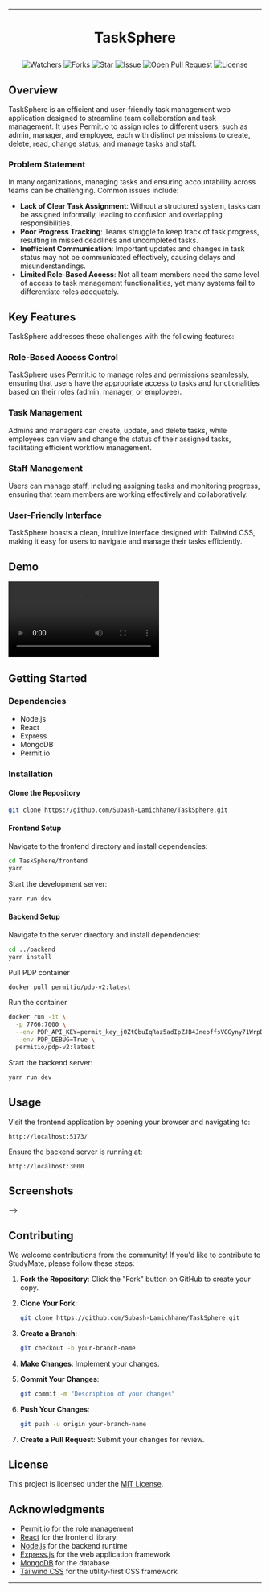 
---

# <p align="center">TaskSphere</p>
<p align="center">
    <a href="https://github.com/Subash-Lamichhane/TaskSphere" target="blank">
        <img src="https://img.shields.io/github/watchers/Subash-Lamichhane/TaskSphere?style=for-the-badge&logo=appveyor" alt="Watchers"/>
    </a>
    <a href="https://github.com/Subash-Lamichhane/TaskSphere/fork" target="blank">
        <img src="https://img.shields.io/github/forks/Subash-Lamichhane/TaskSphere?style=for-the-badge&logo=appveyor" alt="Forks"/>
    </a>
    <a href="https://github.com/Subash-Lamichhane/TaskSphere/stargazers" target="blank">
        <img src="https://img.shields.io/github/stars/Subash-Lamichhane/TaskSphere?style=for-the-badge&logo=appveyor" alt="Star"/>
    </a>
    <a href="https://github.com/Subash-Lamichhane/TaskSphere/issues" target="blank">
        <img src="https://img.shields.io/github/issues/Subash-Lamichhane/TaskSphere?style=for-the-badge&logo=appveyor" alt="Issue"/>
    </a>
    <a href="https://github.com/Subash-Lamichhane/TaskSphere/pulls" target="blank">
        <img src="https://img.shields.io/github/issues-pr/Subash-Lamichhane/TaskSphere?style=for-the-badge&logo=appveyor" alt="Open Pull Request"/>
    </a>
    <a href="https://github.com/Subash-Lamichhane/TaskSphere/blob/master/LICENSE" target="blank">
        <img src="https://img.shields.io/github/license/Subash-Lamichhane/TaskSphere?style=for-the-badge&logo=appveyor" alt="License" />
    </a>
</p>

## Overview

TaskSphere is an efficient and user-friendly task management web application designed to streamline team collaboration and task management. It uses Permit.io to assign roles to different users, such as admin, manager, and employee, each with distinct permissions to create, delete, read, change status, and manage tasks and staff. 

### Problem Statement

In many organizations, managing tasks and ensuring accountability across teams can be challenging. Common issues include:

- **Lack of Clear Task Assignment**: Without a structured system, tasks can be assigned informally, leading to confusion and overlapping responsibilities.
- **Poor Progress Tracking**: Teams struggle to keep track of task progress, resulting in missed deadlines and uncompleted tasks.
- **Inefficient Communication**: Important updates and changes in task status may not be communicated effectively, causing delays and misunderstandings.
- **Limited Role-Based Access**: Not all team members need the same level of access to task management functionalities, yet many systems fail to differentiate roles adequately.

## Key Features

TaskSphere addresses these challenges with the following features:

### Role-Based Access Control

TaskSphere uses Permit.io to manage roles and permissions seamlessly, ensuring that users have the appropriate access to tasks and functionalities based on their roles (admin, manager, or employee).

### Task Management

Admins and managers can create, update, and delete tasks, while employees can view and change the status of their assigned tasks, facilitating efficient workflow management.

### Staff Management

Users can manage staff, including assigning tasks and monitoring progress, ensuring that team members are working effectively and collaboratively.

### User-Friendly Interface

TaskSphere boasts a clean, intuitive interface designed with Tailwind CSS, making it easy for users to navigate and manage their tasks efficiently.


## Demo 
<video src=""></video>

## Getting Started

### Dependencies

- Node.js
- React
- Express
- MongoDB
- Permit.io

### Installation

#### Clone the Repository

```bash
git clone https://github.com/Subash-Lamichhane/TaskSphere.git
```

#### Frontend Setup

Navigate to the frontend directory and install dependencies:

```bash
cd TaskSphere/frontend
yarn
```

Start the development server:

```bash
yarn run dev
```

#### Backend Setup

Navigate to the server directory and install dependencies:

```bash
cd ../backend
yarn install
```

<!-- Set up the environment variables by creating a `.env.local` file in the server directory and add your Gemini API key:

```bash
API_KEY=AIzaS*************
``` -->
Pull PDP container
```bash
docker pull permitio/pdp-v2:latest
```

Run the container
```bash
docker run -it \
  -p 7766:7000 \
  --env PDP_API_KEY=permit_key_j0ZtQbuIqRaz5adIpZJB4JneoffsVGGyny71WrpD7NwISEFOElIhx1uhZdFuBwsDVpbeJ8mBqht7ydrCWWqQuO \
  --env PDP_DEBUG=True \
  permitio/pdp-v2:latest

```

Start the backend server:

```bash
yarn run dev
```

## Usage

Visit the frontend application by opening your browser and navigating to:

```
http://localhost:5173/
```

Ensure the backend server is running at:

```
http://localhost:3000
```

## Screenshots

<!-- Add your screenshots here -->
<!-- Landing Page:
![Landing1](https://github.com/Subash-Lamichhane/StudyMate/assets/109226874/c310e4b9-32ed-4bf0-9d78-7a308dec6104)

![Landing2](https://github.com/Subash-Lamichhane/StudyMate/assets/109226874/07ad7018-2b71-4460-affe-8859e8bb7cef)

Home Page:
![HomePage](https://github.com/Subash-Lamichhane/StudyMate/assets/109226874/c20173e3-a501-4a6d-9aab-7a1d99fc1945)

Summary Page:
![SummaryPage1](https://github.com/Subash-Lamichhane/StudyMate/assets/109226874/f86fde3c-032f-4dd9-8156-b434518cf4b5)
<!-- ![SummaryPage1](https://github.com/Subash-Lamichhane/StudyMate/assets/109226874/89d27d65-38ed-46c9-a4fa-51e8c4371cfd) -->

<!-- Flashcards Page:
![Flashcards](https://github.com/Subash-Lamichhane/StudyMate/assets/109226874/4bb5f647-125f-476e-99a3-92872259ed65) --> -->

## Contributing

We welcome contributions from the community! If you'd like to contribute to StudyMate, please follow these steps:

1. **Fork the Repository**: Click the "Fork" button on GitHub to create your copy.

2. **Clone Your Fork**:
   ```bash
   git clone https://github.com/Subash-Lamichhane/TaskSphere.git
   ```

3. **Create a Branch**:
   ```bash
   git checkout -b your-branch-name
   ```

4. **Make Changes**: Implement your changes.

5. **Commit Your Changes**:
   ```bash
   git commit -m "Description of your changes"
   ```

6. **Push Your Changes**:
   ```bash
   git push -u origin your-branch-name
   ```

7. **Create a Pull Request**: Submit your changes for review.

## License

This project is licensed under the [MIT License](LICENSE).


## Acknowledgments

- [Permit.io](https://permit.io/) for the role management
- [React](https://reactjs.org/) for the frontend library
- [Node.js](https://nodejs.org/) for the backend runtime
- [Express.js](https://expressjs.com/) for the web application framework
- [MongoDB](https://www.mongodb.com/) for the database
- [Tailwind CSS](https://tailwindcss.com/) for the utility-first CSS framework


---